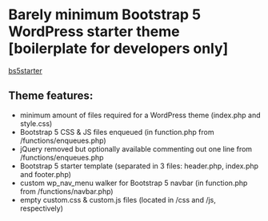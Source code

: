 # Barely minimum Bootstrap 5 WordPress starter theme [boilerplate for developers only]
[bs5starter](https://github.com/AlexWebLab/bs5starter)
## Theme features:
* minimum amount of files required for a WordPress theme (index.php and style.css)
* Bootstrap 5 CSS & JS files enqueued (in function.php from /functions/enqueues.php)
* jQuery removed but optionally available commenting out one line from /functions/enqueues.php
* Bootstrap 5 starter template (separated in 3 files: header.php, index.php and footer.php)
* custom wp_nav_menu walker for Bootstrap 5 navbar (in function.php from /functions/navbar.php)
* empty custom.css & custom.js files (located in /css and /js, respectively)
